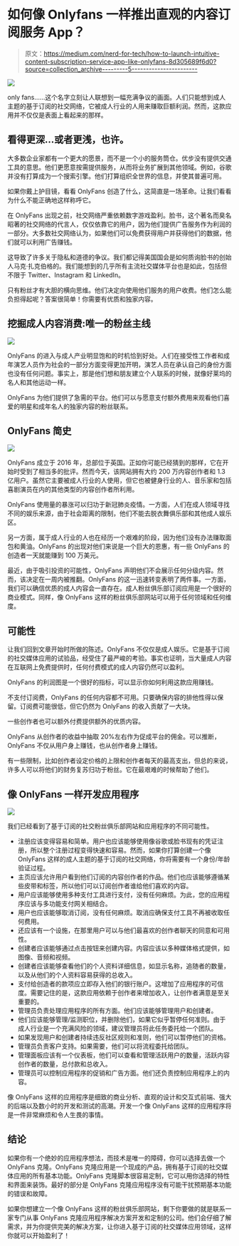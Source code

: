 # 如何像 Onlyfans 一样推出直观的内容订阅服务 App？

> 原文：<https://medium.com/nerd-for-tech/how-to-launch-intuitive-content-subscription-service-app-like-onlyfans-8d305689f6d0?source=collection_archive---------5----------------------->

![](img/cf0febf97437ddbc5fcced7ca33bc0ef.png)

only fans……这个名字立刻让人联想到一幅充满争议的画面。人们只能想到成人主题的基于订阅的社交网络，它被成人行业的人用来赚取巨额利润。然而，这款应用并不仅仅是表面上看起来的那样。

## 看得更深…或者更浅，也许。

大多数企业家都有一个更大的愿景，而不是一个小的服务筒仓。优步没有提供交通工具的意思。他们更愿意按需提供服务，从而将业务扩展到其他领域。例如，谷歌并没有打算成为一个搜索引擎。他们打算组织全世界的信息，并使其普遍可用。

如果你戴上护目镜，看看 OnlyFans 创造了什么，这简直是一场革命。让我们看看为什么不能正确地这样称呼它。

在 OnlyFans 出现之前，社交网络严重依赖数字游戏盈利。脸书，这个著名而臭名昭著的社交网络的代言人，仅仅依靠它的用户，因为他们提供广告服务作为利润的一部分。大多数社交网络认为，如果他们可以免费获得用户并获得他们的数据，他们就可以利用广告赚钱。

这导致了许多关于隐私和道德的争议。我们都记得美国国会是如何质询脸书的创始人马克·扎克伯格的。我们能想到的几乎所有主流社交媒体平台也是如此，包括但不限于 Twitter、Instagram 和 LinkedIn。

只有粉丝才有大胆的横向思维。他们决定向使用他们服务的用户收费。他们怎么能负担得起呢？答案很简单！你需要有优质和独家内容。

## 挖掘成人内容消费:唯一的粉丝主线

![](img/1d1d69b831b92d6d7c2c98b3a67c819c.png)

OnlyFans 的进入与成人产业明显饱和的时机恰到好处。人们在接受性工作者和成年演艺人员作为社会的一部分方面变得更加开明，演艺人员在承认自己的身份方面也没有任何问题。事实上，那是他们想和朋友建立个人联系的时候，就像好莱坞的名人和其他运动一样。

OnlyFans 为他们提供了急需的平台。他们可以与愿意支付额外费用来观看他们喜爱的明星和成年名人的独家内容的粉丝联系。

## OnlyFans 简史

![](img/d04f9c517a089f54425c2466bcf56736.png)

OnlyFans 成立于 2016 年，总部位于英国。正如你可能已经猜到的那样，它在开始时受到了相当多的批评。然而今天，该网站拥有大约 200 万内容创作者和 1.3 亿用户。虽然它主要被成人行业的人使用，但它也被健身行业的人、音乐家和包括喜剧演员在内的其他类型的内容创作者所利用。

OnlyFans 使用量的暴涨可以归功于新冠肺炎疫情。一方面，人们在成人领域寻找不同的娱乐来源，由于社会距离的限制，他们不能去脱衣舞俱乐部和其他成人娱乐区。

另一方面，属于成人行业的人也在经历一个艰难的阶段，因为他们没有办法赚取面包和黄油。OnlyFans 的出现对他们来说是一个巨大的恩惠，有一些 OnlyFans 的创造者一天就能赚到 100 万美元。

最近，由于吸引投资的可能性，OnlyFans 声明他们不会展示任何分级内容。然而，该决定在一周内被推翻。OnlyFans 的这一迅速转变表明了两件事。一方面，我们可以确信优质的成人内容会一直存在。成人粉丝俱乐部订阅应用是一个很好的商业模式。同样，像 OnlyFans 这样的粉丝俱乐部网站可以用于任何领域和任何维度。

## 可能性

让我们回到文章开始时所做的陈述。OnlyFans 不仅仅是成人娱乐。它是基于订阅的社交媒体应用的试验品，经受住了最严峻的考验。事实也证明，当大量成人内容在互联网上免费提供时，任何付费模式的成人内容仍然可以盈利。

OnlyFans 的利润图是一个很好的指标，可以显示你如何利用这款应用赚钱。

不支付订阅费，OnlyFans 的任何内容都不可用。只要确保内容的排他性得以保留。订阅费可能很低，但它仍然为 OnlyFans 的收入贡献了一大块。

一些创作者也可以额外付费提供额外的优质内容。

OnlyFans 从创作者的收益中抽取 20%左右作为促成平台的佣金。可以推断，OnlyFans 不仅从用户身上赚钱，也从创作者身上赚钱。

有一些限制，比如创作者设定价格的上限和创作者每天的最高支出，但总的来说，许多人可以将他们的财务复苏归功于粉丝。它在最艰难的时候帮助了他们。

## 像 OnlyFans 一样开发应用程序

![](img/1ce7ddf5175f90316eedd469c0251418.png)

我们已经看到了基于订阅的社交粉丝俱乐部网站和应用程序的不同可能性。

*   注册应该变得容易和简单。用户也应该能够使用像谷歌或脸书现有的凭证注册，所以整个注册过程变得快速和容易。然而，如果你打算创建一个像 OnlyFans 这样的成人主题的基于订阅的社交网络，你将需要有一个身份/年龄验证过程。
*   主页应该允许用户看到他们订阅的内容创作者的作品。他们也应该能够遵循某些皮带和标签，所以他们可以订阅创作者谁给他们喜欢的内容。
*   用户应该能够使用多种支付工具进行支付，没有任何麻烦。为此，您的应用程序应该与多功能支付网关相结合。
*   用户也应该能够取消订阅，没有任何麻烦。取消应确保支付工具不再被收取任何费用。
*   还应该有一个设施，在那里用户可以与他们最喜欢的创作者聊天的同意和可用性。
*   创建者应该能够通过点击按钮来创建内容。内容应该以多种媒体格式提供，如图像、音频和视频。
*   创建者应该能够查看他们的个人资料详细信息，如显示名称，追随者的数量，以及从他们的个人资料容易获得的总收入。
*   支付给创造者的款项应立即存入他们的银行账户。这增加了应用程序的可信度。需要记住的是，这款应用依赖于创作者来增加收入，让创作者满意是至关重要的。
*   管理员负责处理应用程序的所有方面。他们应该能够管理用户和创建者。
*   他们应该能够管理/监测职位，并删除他们，如果它似乎暂停任何准则。由于成人行业是一个充满风险的领域，建议管理员将此任务委托给一个团队。
*   如果发现用户和创建者持续违反社区规则和准则，他们可以暂停他们的资格。
*   管理员负责客户支持。如果需要，他们可以将流程委托给团队。
*   管理面板应该有一个仪表板，他们可以查看和管理活跃用户的数量，活跃内容创作者的数量，总付款和总收入。
*   管理员可以控制应用程序的促销和广告方面。他们还负责控制应用程序上的内容。

像 OnlyFans 这样的应用程序是细致的商业分析、直观的设计和交互式前端、强大的后端以及数小时的开发和测试的高潮。开发一个像 OnlyFans 这样的应用程序将是一件非常麻烦和令人生畏的事情。

## 结论

如果你有一个绝妙的应用程序想法，而技术是唯一的障碍，你可以选择去做一个OnlyFans 克隆。OnlyFans 克隆应用是一个现成的产品，拥有基于订阅的社交媒体应用的所有基本功能。OnlyFans 克隆脚本很容易定制，它可以用你选择的特性和界面来装饰。最好的部分是 OnlyFans 克隆应用程序没有可能干扰预期基本功能的错误和故障。

如果你想建立一个像 OnlyFans 这样的粉丝俱乐部网站，剩下你要做的就是联系一家专门从事 OnlyFans 克隆应用程序解决方案开发和定制的公司。他们会仔细了解需求，并为你提供完美的解决方案，让你进入基于订阅的社交媒体应用领域，这样你就可以开始盈利了！